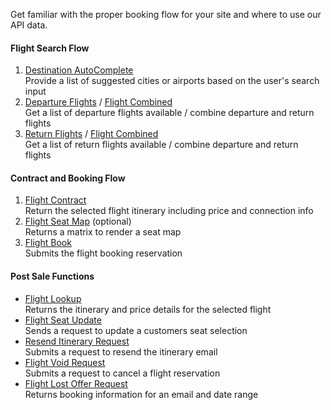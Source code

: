 Get familiar with the proper booking flow for your site and where to use our API data.

#### Flight Search Flow

1. [Destination AutoComplete](/developer/documentation#/paths/~1getAutoComplete/get)  
Provide a list of suggested cities or airports based on the user's search input
2. [Departure Flights](/developer/documentation#/paths/~1getFlightDepartures/get) / [Flight Combined](#docs)  
Get a list of departure flights available / combine departure and return flights 
3. [Return Flights](/developer/documentation#/paths/~1getFlightReturns/get) / [Flight Combined](#docs)  
Get a list of return flights available / combine departure and return flights

#### Contract and Booking Flow

1. [Flight Contract](/developer/documentation#/paths/~1getFlightContract/get)  
Return the selected flight itinerary including price and connection info
2. [Flight Seat Map](/developer/documentation#/paths/~1getFlightSeatMap/get) (optional)  
Returns a matrix to render a seat map 
3. [Flight Book](/developer/documentation#/paths/~1getFlightBook/post)  
Submits the flight booking reservation

#### Post Sale Functions

- [Flight Lookup](/developer/documentation#/paths/~1getFlightLookUp/post)  
Returns the itinerary and price details for the selected flight
- [Flight Seat Update](#docs)  
Sends a request to update a customers seat selection
- [Resend Itinerary Request](#docs)  
Submits a request to resend the itinerary email
- [Flight Void Request](/developer/documentation#/paths/~1getFlightVoidRequest/get)  
Submits a request to cancel a flight reservation
- [Flight Lost Offer Request](#docs)  
Returns booking information for an email and date range

